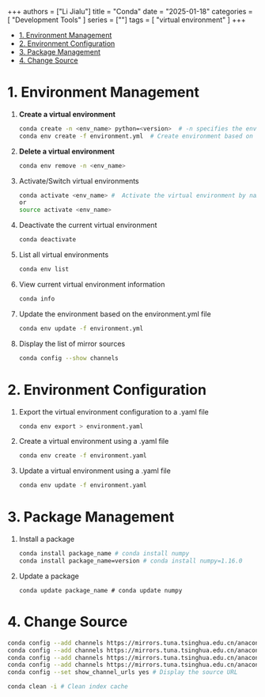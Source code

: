 +++
authors = ["Li Jialu"]
title = "Conda"
date = "2025-01-18"
categories = [
    "Development Tools"
]
series = [""]
tags = [
    "virtual environment"
]
+++
- [1. Environment Management](#1-environment-management)
- [2. Environment Configuration](#2-environment-configuration)
- [3. Package Management](#3-package-management)
- [4. Change Source](#4-change-source)

# 1. Environment Management

1. **Create a virtual environment**  
    ```bash
    conda create -n <env_name> python=<version>  # -n specifies the environment name, python= specifies the Python version
    conda env create -f environment.yml  # Create environment based on the environment.yml file
    ```

2. **Delete a virtual environment**  
   ```bash
   conda env remove -n <env_name>
   ```
3. Activate/Switch virtual environments
   ```bash
   conda activate <env_name> #  Activate the virtual environment by name
   or
   source activate <env_name> 
   ```
4. Deactivate the current virtual environment
   ```bash
   conda deactivate
   ```
5. List all virtual environments
   ```bash
   conda env list
   ```
6. View current virtual environment information
   ```bash
   conda info
   ```
7. Update the environment based on the environment.yml file
   ```bash
   conda env update -f environment.yml
   ```

8. Display the list of mirror sources
   ```bash
   conda config --show channels
   ```
   
# 2. Environment Configuration

1. Export the virtual environment configuration to a .yaml file
   ```bash
   conda env export > environment.yaml
   ```
2. Create a virtual environment using a .yaml file
   ```bash
   conda env create -f environment.yaml
   ```
3. Update a virtual environment using a .yaml file
   ```bash
   conda env update -f environment.yaml
   ```
   
# 3. Package Management

1. Install a package
   ```bash
   conda install package_name # conda install numpy
   conda install package_name=version # conda install numpy=1.16.0
   ```
2. Update a package
   ```
   conda update package_name # conda update numpy
   ```

# 4. Change Source
```bash
conda config --add channels https://mirrors.tuna.tsinghua.edu.cn/anaconda/pkgs/main/
conda config --add channels https://mirrors.tuna.tsinghua.edu.cn/anaconda/pkgs/free/
conda config --add channels https://mirrors.tuna.tsinghua.edu.cn/anaconda/cloud/pytorch/
conda config --add channels https://mirrors.tuna.tsinghua.edu.cn/anaconda/cloud/conda-forge/
conda config --set show_channel_urls yes # Display the source URL

conda clean -i # Clean index cache
```
    